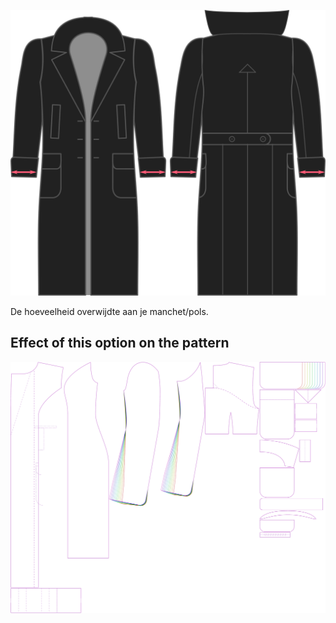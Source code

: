 ![Overwijdte manchet](./cuffease.svg)

De hoeveelheid overwijdte aan je manchet/pols.


## Effect of this option on the pattern
![This image shows the effect of this option by superimposing several variants that have a different value for this option](carlita_cuffease_sample.svg "Effect of this option on the pattern")